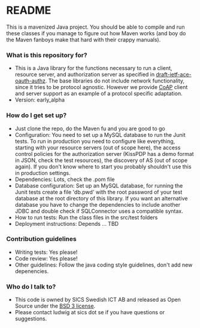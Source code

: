 # README #

This is a mavenized Java project. You should be able to compile and run these
classes if you manage to figure out how Maven works (and boy do the Maven
fanboys make that hard with their crappy manuals).

### What is this repository for? ###

* This is a Java library for the functions necessary to run a client, resource
  server, and authorization server as specified in [draft-ietf-ace-oauth-authz](https://tools.ietf.org/html/draft-ietf-ace-oauth-authz). 
  The base libraries do not include network functionality, since it tries to be
  protocol agnostic. However we provide [CoAP](https://tools.ietf.org/html/rfc7252) client and server support as an example of a protocol specific adaptation.
* Version: early_alpha


### How do I get set up? ###

* Just clone the repo, do the Maven fu and you are good to go
* Configuration: You need to set up a MySQL database to run the Junit tests. 
  To run in production you need to configure like everything, starting with
  your resource servers (out of scope here), the access control policies for
  the authorization server (KissPDP has a demo format in JSON, check the
  test resources), the discovery of AS (out of scope again). If you don't
  know where to start you probably shouldn't use this in production settings.
* Dependencies: Lots, check the .pom file
* Database configuration:  Set up an MySQL database, for running 
  the Junit tests create a file 'db.pwd' with the root password of your test 
  database at the root directory of this library. If you want an alternative 
  database you have to change the dependencies to include another JDBC and
  double check if SQLConnector uses a compatible syntax.
* How to run tests: Run the class files in the src/test folders
* Deployment instructions: Depends ... TBD

### Contribution guidelines ###

* Writing tests: Yes please!
* Code review: Yes please!
* Other guidelines: Follow the java coding style guidelines, don't add new depenencies.

### Who do I talk to? ###

* This code is owned by SICS Swedish ICT AB and released as Open Source under the [BSD 3 license](https://opensource.org/licenses/BSD-3-Clause).
* Please contact ludwig at sics dot se if you have questions or suggestions.